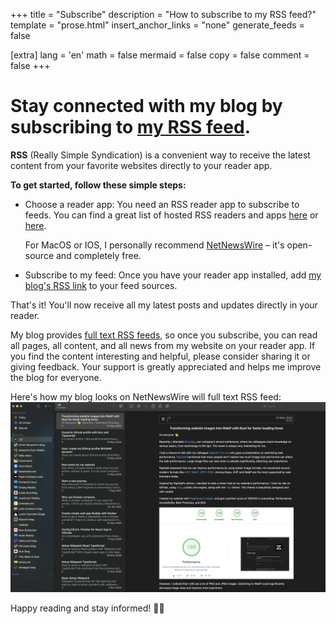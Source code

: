 +++
title = "Subscribe"
description = "How to subscribe to my RSS feed?"
template = "prose.html"
insert_anchor_links = "none"
generate_feeds = false

[extra]
lang = 'en'
math = false
mermaid = false
copy = false
comment = false
+++

# Stay connected with my blog by subscribing to [my RSS feed](/atom.xml).

**RSS** (Really Simple Syndication) is a convenient way to receive the latest content from your favorite websites directly to your reader app.

**To get started, follow these simple steps:**

- Choose a reader app: You need an RSS reader app to subscribe to feeds. You can find a great list of hosted RSS readers and apps [here](https://aboutfeeds.com/) or [here](https://zapier.com/blog/best-rss-feed-reader-apps/). 

    For MacOS or IOS, I personally recommend [NetNewsWire](https://github.com/Ranchero-Software/NetNewsWire) – it's open-source and completely free.

- Subscribe to my feed: Once you have your reader app installed, add [my blog's RSS link](/atom.xml) to your feed sources.

That's it! You'll now receive all my latest posts and updates directly in your reader.

My blog provides [full text RSS feeds](/blog/full-text-rss-feeds), so once you subscribe, you can read all pages, all content, and all news from my website on your reader app. If you find the content interesting and helpful, please consider sharing it or giving feedback. Your support is greatly appreciated and helps me improve the blog for everyone.

Here's how my blog looks on NetNewsWire will full text RSS feed:
<img src="/img/feed.webp" alt="My feeds on reader app" loading="lazy"><br/>

Happy reading and stay informed! 👋👋